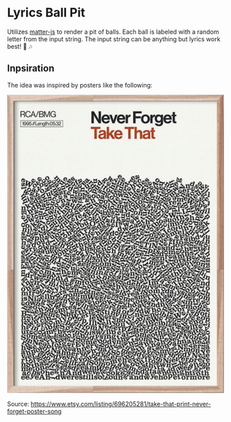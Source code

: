 # Lyrics Ball Pit

Utilizes [matter-js](https://github.com/liabru/matter-js) to render a pit of balls. Each ball is labeled with a random letter from the input string. The input string can be anything but lyrics work best! 📖 🎶

## Inpsiration

The idea was inspired by posters like the following:

![Inspiration](src/img/inspiration.png)

Source: https://www.etsy.com/listing/696205281/take-that-print-never-forget-poster-song